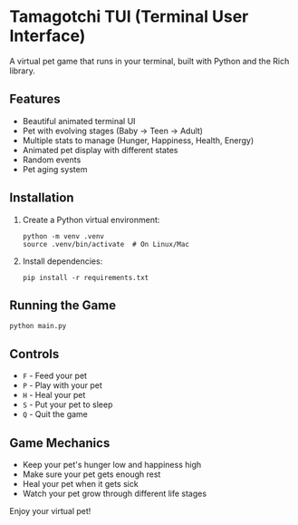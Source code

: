 # Tamagotchi TUI (Terminal User Interface)

A virtual pet game that runs in your terminal, built with Python and the Rich library.

## Features

- Beautiful animated terminal UI
- Pet with evolving stages (Baby → Teen → Adult)
- Multiple stats to manage (Hunger, Happiness, Health, Energy)
- Animated pet display with different states
- Random events
- Pet aging system

## Installation

1. Create a Python virtual environment:
   ```
   python -m venv .venv
   source .venv/bin/activate  # On Linux/Mac
   ```

2. Install dependencies:
   ```
   pip install -r requirements.txt
   ```

## Running the Game

```
python main.py
```

## Controls

- `F` - Feed your pet
- `P` - Play with your pet
- `H` - Heal your pet
- `S` - Put your pet to sleep
- `Q` - Quit the game

## Game Mechanics

- Keep your pet's hunger low and happiness high
- Make sure your pet gets enough rest
- Heal your pet when it gets sick
- Watch your pet grow through different life stages

Enjoy your virtual pet!
